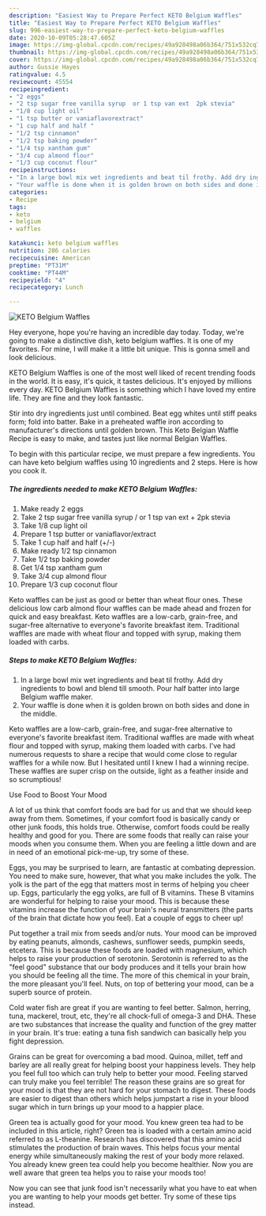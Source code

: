 ```yaml
---
description: "Easiest Way to Prepare Perfect KETO Belgium Waffles"
title: "Easiest Way to Prepare Perfect KETO Belgium Waffles"
slug: 996-easiest-way-to-prepare-perfect-keto-belgium-waffles
date: 2020-10-09T05:28:47.605Z
image: https://img-global.cpcdn.com/recipes/49a928498a06b364/751x532cq70/keto-belgium-waffles-recipe-main-photo.jpg
thumbnail: https://img-global.cpcdn.com/recipes/49a928498a06b364/751x532cq70/keto-belgium-waffles-recipe-main-photo.jpg
cover: https://img-global.cpcdn.com/recipes/49a928498a06b364/751x532cq70/keto-belgium-waffles-recipe-main-photo.jpg
author: Gussie Hayes
ratingvalue: 4.5
reviewcount: 45554
recipeingredient:
- "2 eggs"
- "2 tsp sugar free vanilla syrup  or 1 tsp van ext  2pk stevia"
- "1/8 cup light oil"
- "1 tsp butter or vaniaflavorextract"
- "1 cup half and half "
- "1/2 tsp cinnamon"
- "1/2 tsp baking powder"
- "1/4 tsp xantham gum"
- "3/4 cup almond flour"
- "1/3 cup coconut flour"
recipeinstructions:
- "In a large bowl mix wet ingredients and beat til frothy. Add dry ingredients to bowl and blend till smooth. Pour half batter into large Belgium waffle maker."
- "Your waffle is done when it is golden brown on both sides and done in the middle."
categories:
- Recipe
tags:
- keto
- belgium
- waffles

katakunci: keto belgium waffles 
nutrition: 286 calories
recipecuisine: American
preptime: "PT31M"
cooktime: "PT44M"
recipeyield: "4"
recipecategory: Lunch

---
```



![KETO Belgium Waffles](https://img-global.cpcdn.com/recipes/49a928498a06b364/751x532cq70/keto-belgium-waffles-recipe-main-photo.jpg)

Hey everyone, hope you're having an incredible day today. Today, we're going to make a distinctive dish, keto belgium waffles. It is one of my favorites. For mine, I will make it a little bit unique. This is gonna smell and look delicious.

KETO Belgium Waffles is one of the most well liked of recent trending foods in the world. It is easy, it's quick, it tastes delicious. It's enjoyed by millions every day. KETO Belgium Waffles is something which I have loved my entire life. They are fine and they look fantastic.

Stir into dry ingredients just until combined. Beat egg whites until stiff peaks form; fold into batter. Bake in a preheated waffle iron according to manufacturer&#39;s directions until golden brown. This Keto Belgian Waffle Recipe is easy to make, and tastes just like normal Belgian Waffles.


To begin with this particular recipe, we must prepare a few ingredients. You can have keto belgium waffles using 10 ingredients and 2 steps. Here is how you cook it.

<!--inarticleads1-->

##### The ingredients needed to make KETO Belgium Waffles:

1. Make ready 2 eggs
1. Take 2 tsp sugar free vanilla syrup / or 1 tsp van ext + 2pk stevia
1. Take 1/8 cup light oil
1. Prepare 1 tsp butter or vaniaflavor/extract
1. Take 1 cup half and half (+/-)
1. Make ready 1/2 tsp cinnamon
1. Take 1/2 tsp baking powder
1. Get 1/4 tsp xantham gum
1. Take 3/4 cup almond flour
1. Prepare 1/3 cup coconut flour


Keto waffles can be just as good or better than wheat flour ones. These delicious low carb almond flour waffles can be made ahead and frozen for quick and easy breakfast. Keto waffles are a low-carb, grain-free, and sugar-free alternative to everyone&#39;s favorite breakfast item. Traditional waffles are made with wheat flour and topped with syrup, making them loaded with carbs. 

<!--inarticleads2-->

##### Steps to make KETO Belgium Waffles:

1. In a large bowl mix wet ingredients and beat til frothy. Add dry ingredients to bowl and blend till smooth. Pour half batter into large Belgium waffle maker.
1. Your waffle is done when it is golden brown on both sides and done in the middle.


Keto waffles are a low-carb, grain-free, and sugar-free alternative to everyone&#39;s favorite breakfast item. Traditional waffles are made with wheat flour and topped with syrup, making them loaded with carbs. I&#39;ve had numerous requests to share a recipe that would come close to regular waffles for a while now. But I hesitated until I knew I had a winning recipe. These waffles are super crisp on the outside, light as a feather inside and so scrumptious! 

Use Food to Boost Your Mood


A lot of us think that comfort foods are bad for us and that we should keep away from them. Sometimes, if your comfort food is basically candy or other junk foods, this holds true. Otherwise, comfort foods could be really healthy and good for you. There are some foods that really can raise your moods when you consume them. When you are feeling a little down and are in need of an emotional pick-me-up, try some of these.

Eggs, you may be surprised to learn, are fantastic at combating depression. You need to make sure, however, that what you make includes the yolk. The yolk is the part of the egg that matters most in terms of helping you cheer up. Eggs, particularly the egg yolks, are full of B vitamins. These B vitamins are wonderful for helping to raise your mood. This is because these vitamins increase the function of your brain's neural transmitters (the parts of the brain that dictate how you feel). Eat a couple of eggs to cheer up!

Put together a trail mix from seeds and/or nuts. Your mood can be improved by eating peanuts, almonds, cashews, sunflower seeds, pumpkin seeds, etcetera. This is because these foods are loaded with magnesium, which helps to raise your production of serotonin. Serotonin is referred to as the "feel good" substance that our body produces and it tells your brain how you should be feeling all the time. The more of this chemical in your brain, the more pleasant you'll feel. Nuts, on top of bettering your mood, can be a superb source of protein.

Cold water fish are great if you are wanting to feel better. Salmon, herring, tuna, mackerel, trout, etc, they're all chock-full of omega-3 and DHA. These are two substances that increase the quality and function of the grey matter in your brain. It's true: eating a tuna fish sandwich can basically help you fight depression. 

Grains can be great for overcoming a bad mood. Quinoa, millet, teff and barley are all really great for helping boost your happiness levels. They help you feel full too which can truly help to better your mood. Feeling starved can truly make you feel terrible! The reason these grains are so great for your mood is that they are not hard for your stomach to digest. These foods are easier to digest than others which helps jumpstart a rise in your blood sugar which in turn brings up your mood to a happier place.

Green tea is actually good for your mood. You knew green tea had to be included in this article, right? Green tea is loaded with a certain amino acid referred to as L-theanine. Research has discovered that this amino acid stimulates the production of brain waves. This helps focus your mental energy while simultaneously making the rest of your body more relaxed. You already knew green tea could help you become healthier. Now you are well aware that green tea helps you to raise your moods too!

Now you can see that junk food isn't necessarily what you have to eat when you are wanting to help your moods get better. Try  some  of  these  tips  instead.

